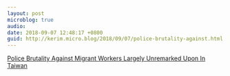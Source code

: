 ```yaml
---
layout: post
microblog: true
audio: 
date: 2018-09-07 12:48:17 +0800
guid: http://kerim.micro.blog/2018/09/07/police-brutality-against.html
---
```

[Police Brutality Against Migrant Workers Largely Unremarked Upon In Taiwan](https://newbloommag.net/2018/09/06/migrant-workers-police-brutality/)
